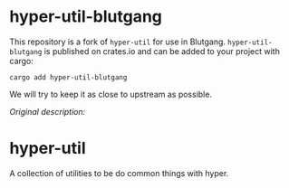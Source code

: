 # hyper-util-blutgang

This repository is a fork of `hyper-util` for use in Blutgang. `hyper-util-blutgang` is published on crates.io and can be added to your project with cargo:
```
cargo add hyper-util-blutgang
```
We will try to keep it as close to upstream as possible.   

*Original description:*

# hyper-util

A collection of utilities to be do common things with hyper.
